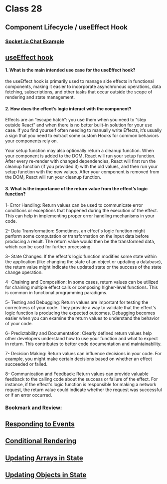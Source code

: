 # Class 28


## Component Lifecycle / useEffect Hook

### [Socket.io Chat Example](https://socket.io/get-started/chat/)



## [useEffect hook](https://react.dev/reference/react/useEffect#reference)



#### 1. What is the main intended use case for the useEffect hook?

the useEffect hook is primarily used to manage side effects in functional components, making it easier to incorporate asynchronous operations, data fetching, subscriptions, and other tasks that occur outside the scope of rendering and state management.


#### 2. How does the effect’s logic interact with the component?

Effects are an “escape hatch”: you use them when you need to “step outside React” and when there is no better built-in solution for your use case. If you find yourself often needing to manually write Effects, it’s usually a sign that you need to extract some custom Hooks for common behaviors your components rely on.

Your setup function may also optionally return a cleanup function. When your component is added to the DOM, React will run your setup function. After every re-render with changed dependencies, React will first run the cleanup function (if you provided it) with the old values, and then run your setup function with the new values. After your component is removed from the DOM, React will run your cleanup function.


#### 3. What is the importance of the return value from the effect’s logic function?

1- Error Handling: Return values can be used to communicate error conditions or exceptions that happened during the execution of the effect. This can help in implementing proper error handling mechanisms in your code.

2- Data Transformation: Sometimes, an effect's logic function might perform some computation or transformation on the input data before producing a result. The return value would then be the transformed data, which can be used for further processing.

3- State Changes: If the effect's logic function modifies some state within the application (like changing the state of an object or updating a database), the return value might indicate the updated state or the success of the state change operation.

4- Chaining and Composition: In some cases, return values can be utilized for chaining multiple effect calls or composing higher-level functions. This is common in functional programming paradigms.

5- Testing and Debugging: Return values are important for testing the correctness of your code. They provide a way to validate that the effect's logic function is producing the expected outcomes. Debugging becomes easier when you can examine the return values to understand the behavior of your code.

6- Predictability and Documentation: Clearly defined return values help other developers understand how to use your function and what to expect in return. This contributes to better code documentation and maintainability.

7- Decision Making: Return values can influence decisions in your code. For example, you might make certain decisions based on whether an effect succeeded or failed.

8- Communication and Feedback: Return values can provide valuable feedback to the calling code about the success or failure of the effect. For instance, if the effect's logic function is responsible for making a network request, the return value could indicate whether the request was successful or if an error occurred.





### Bookmark and Review:

## [Responding to Events](https://react.dev/learn/responding-to-events)
## [Conditional Rendering](https://react.dev/learn/conditional-rendering)
## [Updating Arrays in State](https://react.dev/learn/updating-arrays-in-state)
## [Updating Objects in State](https://react.dev/learn/updating-objects-in-state)


